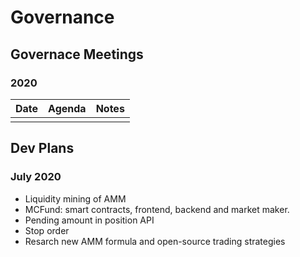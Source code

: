 # Governance

## Governace Meetings

### 2020
| Date | Agenda | Notes |
|------|--------|-------|
|      |        |       |

## Dev Plans

### July 2020
- Liquidity mining of AMM
- MCFund: smart contracts, frontend, backend and market maker.
- Pending amount in position API
- Stop order
- Resarch new AMM formula and open-source trading strategies
